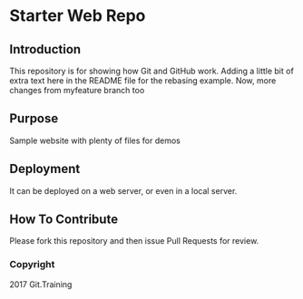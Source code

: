 # Starter Web Repo

## Introduction

This repository is for showing how Git and GitHub work. Adding a little bit of extra text here in the README file for the rebasing example. Now, more changes from myfeature branch too

## Purpose

Sample website with plenty of files for demos

## Deployment

It can be deployed on a web server, or even in a local server.

## How To Contribute

Please fork this repository and then issue Pull Requests for review.

### Copyright

2017 Git.Training
